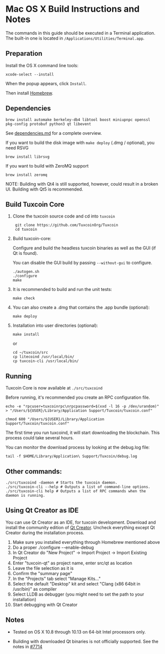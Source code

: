 Mac OS X Build Instructions and Notes
====================================
The commands in this guide should be executed in a Terminal application.
The built-in one is located in `/Applications/Utilities/Terminal.app`.

Preparation
-----------
Install the OS X command line tools:

`xcode-select --install`

When the popup appears, click `Install`.

Then install [Homebrew](https://brew.sh).

Dependencies
----------------------

    brew install automake berkeley-db4 libtool boost miniupnpc openssl pkg-config protobuf python3 qt libevent

See [dependencies.md](dependencies.md) for a complete overview.

If you want to build the disk image with `make deploy` (.dmg / optional), you need RSVG

    brew install librsvg

If you want to build with ZeroMQ support
    
    brew install zeromq

NOTE: Building with Qt4 is still supported, however, could result in a broken UI. Building with Qt5 is recommended.

Build Tuxcoin Core
------------------------

1. Clone the tuxcoin source code and cd into `tuxcoin`

        git clone https://github.com/TuxcoinOrg/Tuxcoin
        cd tuxcoin

2.  Build tuxcoin-core:

    Configure and build the headless tuxcoin binaries as well as the GUI (if Qt is found).

    You can disable the GUI build by passing `--without-gui` to configure.

        ./autogen.sh
        ./configure
        make

3.  It is recommended to build and run the unit tests:

        make check

4.  You can also create a .dmg that contains the .app bundle (optional):

        make deploy

5.  Installation into user directories (optional):

        make install

    or

        cd ~/tuxcoin/src
        cp litecoind /usr/local/bin/
        cp tuxcoin-cli /usr/local/bin/

Running
-------

Tuxcoin Core is now available at `./src/tuxcoind`

Before running, it's recommended you create an RPC configuration file.

    echo -e "rpcuser=tuxcoinrpc\nrpcpassword=$(xxd -l 16 -p /dev/urandom)" > "/Users/${USER}/Library/Application Support/Tuxcoin/tuxcoin.conf"

    chmod 600 "/Users/${USER}/Library/Application Support/Tuxcoin/tuxcoin.conf"

The first time you run tuxcoind, it will start downloading the blockchain. This process could take several hours.

You can monitor the download process by looking at the debug.log file:

    tail -f $HOME/Library/Application\ Support/Tuxcoin/debug.log

Other commands:
-------

    ./src/tuxcoind -daemon # Starts the tuxcoin daemon.
    ./src/tuxcoin-cli --help # Outputs a list of command-line options.
    ./src/tuxcoin-cli help # Outputs a list of RPC commands when the daemon is running.

Using Qt Creator as IDE
------------------------
You can use Qt Creator as an IDE, for tuxcoin development.
Download and install the community edition of [Qt Creator](https://www.qt.io/download/).
Uncheck everything except Qt Creator during the installation process.

1. Make sure you installed everything through Homebrew mentioned above
2. Do a proper ./configure --enable-debug
3. In Qt Creator do "New Project" -> Import Project -> Import Existing Project
4. Enter "tuxcoin-qt" as project name, enter src/qt as location
5. Leave the file selection as it is
6. Confirm the "summary page"
7. In the "Projects" tab select "Manage Kits..."
8. Select the default "Desktop" kit and select "Clang (x86 64bit in /usr/bin)" as compiler
9. Select LLDB as debugger (you might need to set the path to your installation)
10. Start debugging with Qt Creator

Notes
-----

* Tested on OS X 10.8 through 10.13 on 64-bit Intel processors only.

* Building with downloaded Qt binaries is not officially supported. See the notes in [#7714](https://github.com/bitcoin/bitcoin/issues/7714)
